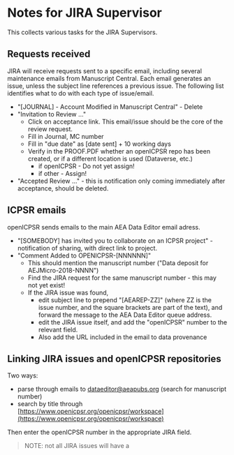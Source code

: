 # Notes for JIRA Supervisor

This collects various tasks for the JIRA Supervisors.

## Requests received
JIRA will receive requests sent to a specific email, including several maintenance emails from Manuscript Central. Each email generates an issue, unless the subject line references a previous issue. The following list identifies what to do with each type of issue/email.

- "[JOURNAL] - Account Modified in Manuscript Central" - Delete
- "Invitation to Review ..." 
  - Click on acceptance link. This email/issue should be the core of the review request.
  - Fill in Journal, MC number
  - Fill in "due date" as [date sent] + 10 working days
  - Verify in the PROOF.PDF whether an openICPSR repo has been created, or if a different location is used (Dataverse, etc.)
    - if openICPSR -  Do not yet assign!
    - if other - Assign!
- "Accepted Review ..." - this is notification only coming immediately after acceptance, should be deleted.

## ICPSR emails
openICPSR sends emails to the main AEA Data Editor email adress. 

- "[SOMEBODY] has invited you to collaborate on an ICPSR project" - notification of sharing, with direct link to project.
- "Comment Added to OPENICPSR-[NNNNNN]" 
  - This should mention the manuscript number ("Data deposit for AEJMicro-2018-NNNN")
  - Find the JIRA request for the same manuscript number - this may not yet exist!
  - If the JIRA issue was found, 
    - edit subject line to prepend "[AEAREP-ZZ]" (where ZZ is the issue number, and the square brackets are part of the text), and forward the message to the AEA Data Editor queue address.
    - edit the JIRA issue itself, and add the "openICPSR" number to the relevant field.
    - Also add the URL included in the email to data provenance

## Linking JIRA issues and openICPSR repositories
Two ways:
- parse through emails to dataeditor@aeapubs.org (search for manuscript number)
- search by title through [https://www.openicpsr.org/openicpsr/workspace](https://www.openicpsr.org/openicpsr/workspace)

Then enter the openICPSR number in the appropriate JIRA field.

> NOTE: not all JIRA issues will have a 


  


